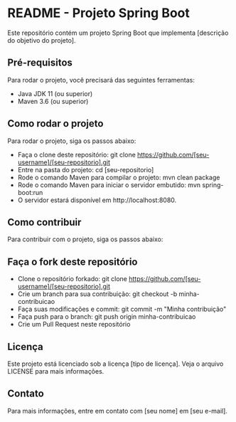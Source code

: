 # README - Projeto Spring Boot
Este repositório contém um projeto Spring Boot que implementa [descrição do objetivo do projeto].

## Pré-requisitos
Para rodar o projeto, você precisará das seguintes ferramentas:

- Java JDK 11 (ou superior)
- Maven 3.6 (ou superior)

## Como rodar o projeto
Para rodar o projeto, siga os passos abaixo:

- Faça o clone deste repositório: git clone https://github.com/[seu-username]/[seu-repositorio].git
- Entre na pasta do projeto: cd [seu-repositorio]
- Rode o comando Maven para compilar o projeto: mvn clean package
- Rode o comando Maven para iniciar o servidor embutido: mvn spring-boot:run
- O servidor estará disponível em http://localhost:8080.

## Como contribuir
Para contribuir com o projeto, siga os passos abaixo:

## Faça o fork deste repositório
- Clone o repositório forkado: git clone https://github.com/[seu-username]/[seu-repositorio].git
- Crie um branch para sua contribuição: git checkout -b minha-contribuicao
- Faça suas modificações e commit: git commit -m "Minha contribuição"
- Faça push para o branch: git push origin minha-contribuicao
- Crie um Pull Request neste repositório

## Licença
Este projeto está licenciado sob a licença [tipo de licença]. Veja o arquivo LICENSE para mais informações.

## Contato
Para mais informações, entre em contato com [seu nome] em [seu e-mail].
